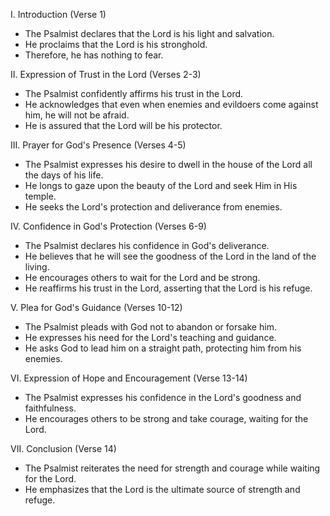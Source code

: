 I. Introduction (Verse 1)
- The Psalmist declares that the Lord is his light and salvation.
- He proclaims that the Lord is his stronghold.
- Therefore, he has nothing to fear.

II. Expression of Trust in the Lord (Verses 2-3)
- The Psalmist confidently affirms his trust in the Lord.
- He acknowledges that even when enemies and evildoers come against him, he will not be afraid.
- He is assured that the Lord will be his protector.

III. Prayer for God's Presence (Verses 4-5)
- The Psalmist expresses his desire to dwell in the house of the Lord all the days of his life.
- He longs to gaze upon the beauty of the Lord and seek Him in His temple.
- He seeks the Lord's protection and deliverance from enemies.

IV. Confidence in God's Protection (Verses 6-9)
- The Psalmist declares his confidence in God's deliverance.
- He believes that he will see the goodness of the Lord in the land of the living.
- He encourages others to wait for the Lord and be strong.
- He reaffirms his trust in the Lord, asserting that the Lord is his refuge.

V. Plea for God's Guidance (Verses 10-12)
- The Psalmist pleads with God not to abandon or forsake him.
- He expresses his need for the Lord's teaching and guidance.
- He asks God to lead him on a straight path, protecting him from his enemies.

VI. Expression of Hope and Encouragement (Verse 13-14)
- The Psalmist expresses his confidence in the Lord's goodness and faithfulness.
- He encourages others to be strong and take courage, waiting for the Lord.

VII. Conclusion (Verse 14)
- The Psalmist reiterates the need for strength and courage while waiting for the Lord.
- He emphasizes that the Lord is the ultimate source of strength and refuge.